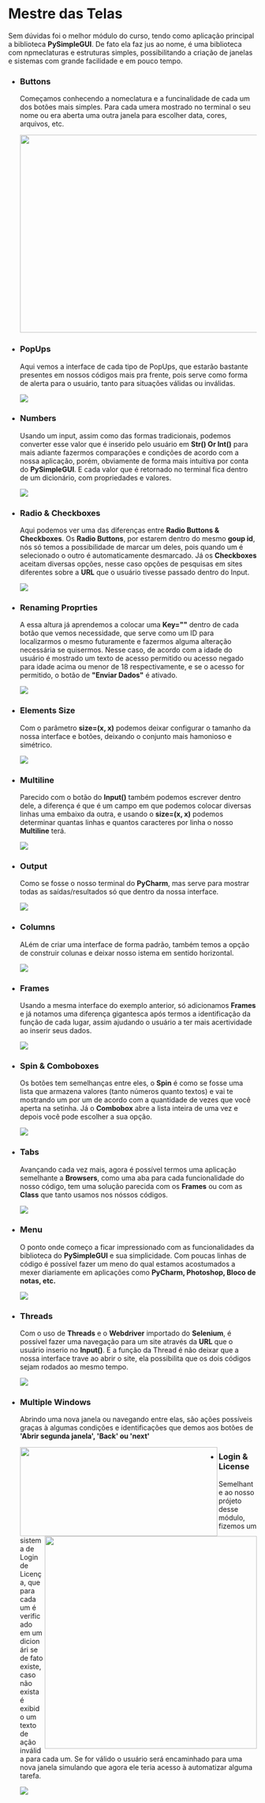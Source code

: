 <div>
  <h1>Mestre das Telas</h1> 
  <p>
    Sem dúvidas foi o melhor módulo do curso, tendo como aplicação principal a biblioteca <b>PySimpleGUI</b>. De fato ela faz jus ao nome, 
    é uma biblioteca com npmeclaturas e estruturas simples, possibilitando a criação de janelas e sistemas com grande facilidade e em         pouco tempo.
  </p>
  <ul>
    <li>
      <p>
         <h3>Buttons</h3>
         Começamos conhecendo a nomeclatura e a funcinalidade de cada um dos botões mais simples. Para cada umera mostrado no terminal o            seu nome ou era aberta uma outra janela para escolher data, cores, arquivos, etc.
         <p>
            <img src="https://github.com/franssa01/Courses/blob/main/DevAprender/Mestre%20da%20Automa%C3%A7%C3%A3o/%26%20-%20Image/CL045%20Buttons.gif" width="600" height="400">
         </p>
      </p>
    </li>
    <li>
      <p>
        <h3>PopUps</h3>
        Aqui vemos a interface de cada tipo de PopUps, que estarão bastante presentes em nossos códigos mais pra frente, pois serve             como forma de alerta para o usuário, tanto para situações válidas ou inválidas.
        <p>
          <img src="https://github.com/franssa01/Courses/blob/main/DevAprender/Mestre%20da%20Automa%C3%A7%C3%A3o/%26%20-%20Image/CL046%20PopUps.gif">
        </p>
      </p>
    </li>
    <li>
      <p>
        <h3>Numbers</h3>
        Usando um input, assim como das formas tradicionais, podemos converter esse valor que é inserido pelo usuário em                       <b>Str() Or Int()</b> para mais adiante fazermos comparações e condições de acordo com a nossa aplicação, porém, obviamente de         forma mais intuitiva por conta do <b>PySimpleGUI</b>. E cada valor que é retornado no terminal fica dentro de um dicionário,           com propriedades e valores.
        <p>
          <img src="https://github.com/franssa01/Courses/blob/main/DevAprender/Mestre%20da%20Automa%C3%A7%C3%A3o/%26%20-%20Image/CL047%20Numbers.gif">
        </p>
      </p>
    </li>
    <li>
      <p>
        <h3>Radio & Checkboxes</h3>
        Aqui podemos ver uma das diferenças entre <b>Radio Buttons & Checkboxes</b>. Os <b>Radio Buttons</b>, por estarem dentro do             mesmo <b>goup id</b>, nós só temos a possibilidade de marcar um deles, pois quando um é selecionado o outro é automaticamente           desmarcado. Já os <b>Checkboxes</b> aceitam diversas opções, nesse caso opções de pesquisas em sites diferentes sobre a                 <b>URL</b> que o usuário tivesse passado dentro do Input.
        <p>
          <img src="https://github.com/franssa01/Courses/blob/main/DevAprender/Mestre%20da%20Automa%C3%A7%C3%A3o/%26%20-%20Image/CL048%20Checkboxes.gif">
        </p>
      </p>
    </li>
    <li>
      <p>
        <h3>Renaming Proprties</h3>
        A essa altura já aprendemos a colocar uma <b>Key=""</b> dentro de cada botão que vemos necessidade, que serve como um ID para           localizarmos o mesmo futuramente e fazermos alguma alteração necessária se quisermos. Nesse caso, de acordo com a idade do             usuário é mostrado um texto de acesso permitido ou acesso negado para idade acima ou menor de 18 respectivamente, e se o acesso         for permitido, o botão de <b>"Enviar Dados"</b> é ativado.
        <p>
          <img src="https://github.com/franssa01/Courses/blob/main/DevAprender/Mestre%20da%20Automa%C3%A7%C3%A3o/%26%20-%20Image/CL049%20Renaming%20Properties.gif">
        </p>
      </p>
    </li>
    <li>
      <p>
        <h3>Elements Size</h3>
         Com o parâmetro <b>size=(x, x)</b> podemos deixar configurar o tamanho da nossa interface e botões, deixando o conjunto mais            hamonioso e simétrico.
        <p>
          <img src="https://github.com/franssa01/Courses/blob/main/DevAprender/Mestre%20da%20Automa%C3%A7%C3%A3o/%26%20-%20Image/CL050%20Elements%20Size.gif">
        </p>
      </p>
    </li>
    <li>
      <p>
        <h3>Multiline</h3>
        Parecido com o botão do <b>Input()</b> também podemos escrever dentro dele, a diferença é que é um campo em que podemos colocar         diversas linhas uma embaixo da outra, e usando o <b>size=(x, x)</b> podemos determinar quantas linhas e quantos caracteres por         linha o nosso <b>Multiline</b> terá.
        <p>
          <img src="https://github.com/franssa01/Courses/blob/main/DevAprender/Mestre%20da%20Automa%C3%A7%C3%A3o/%26%20-%20Image/CL051%20Multiline.gif">
        </p>
      </p>
    </li>
    <li>
      <p>
        <h3>Output</h3>
        Como se fosse o nosso terminal do <b>PyCharm</b>, mas serve para mostrar todas as saídas/resultados só que dentro da nossa             interface.
        <p>
          <img src="https://github.com/franssa01/Courses/blob/main/DevAprender/Mestre%20da%20Automa%C3%A7%C3%A3o/%26%20-%20Image/CL052%20Output.gif">
        </p>
      </p>
    </li>
    <li>
      <p>
        <h3>Columns</h3>
        ALém de criar uma interface de forma padrão, também temos a opção de construir colunas e deixar nosso istema em sentido                 horizontal.
        <p>
        <img src="https://github.com/franssa01/Courses/blob/main/DevAprender/Mestre%20da%20Automa%C3%A7%C3%A3o/%26%20-%20Image/CL053%20Columns.gif">
        </p>
      </p>
    </li>
    <li>
      <p>
        <h3>Frames</h3>
        Usando a mesma interface do exemplo anterior, só adicionamos <b>Frames</b> e já notamos uma diferença gigantesca após termos a         identificação da função de cada lugar, assim ajudando o usuário a ter mais acertividade ao inserir seus dados.
        <p>
          <img src="https://github.com/franssa01/Courses/blob/main/DevAprender/Mestre%20da%20Automa%C3%A7%C3%A3o/%26%20-%20Image/CL054%20Frames.gif">
        </p>
      </p>
    </li>
    <li>
      <p>
        <h3>Spin & Comboboxes</h3>
        Os botões tem semelhanças entre eles, o <b>Spin</b> é como se fosse uma lista que armazena valores (tanto números quanto               textos) e vai te mostrando um por um de acordo com a quantidade de vezes que você aperta na setinha. Já o <b>Combobox</b> abre         a lista inteira de uma vez e depois você pode escolher a sua opção.
        <p>
          <img src="https://github.com/franssa01/Courses/blob/main/DevAprender/Mestre%20da%20Automa%C3%A7%C3%A3o/%26%20-%20Image/CL055%20Spin.gif">
        </p>
      </p>
    </li>
    <li>
      <p>
        <h3>Tabs</h3>
        Avançando cada vez mais, agora é possível termos uma aplicação semelhante a <b>Browsers</b>, como uma aba para cada                     funcionalidade do nosso código, tem uma solução parecida com os <b>Frames</b> ou com as <b>Class</b> que tanto usamos nos               nóssos códigos.
        <p>
          <img src="https://github.com/franssa01/Courses/blob/main/DevAprender/Mestre%20da%20Automa%C3%A7%C3%A3o/%26%20-%20Image/CL056%20Tabs.gif">
        </p>
      </p>
    </li>
    <li>
      <p>
        <h3>Menu</h3>
        O ponto onde começo a ficar impressionado com as funcionalidades da biblioteca do <b>PySimpleGUI</b> e sua simplicidade. Com           poucas linhas de código é possível fazer um meno do qual estamos acostumados a mexer diariamente em aplicações como                     <b>PyCharm, Photoshop, Bloco de notas, etc.</b>
        <p>
          <img src="https://github.com/franssa01/Courses/blob/main/DevAprender/Mestre%20da%20Automa%C3%A7%C3%A3o/%26%20-%20Image/CL057%20Menu.gif">
        </p>
      </p>
    </li>
    <li>
      <p>
        <h3>Threads</h3>
        Com o uso de <b>Threads</b> e o <b>Webdriver</b> importado do <b>Selenium</b>, é possível fazer uma navegação para um site             através da <b>URL</b> que o usuário inserio no <b>Input()</b>. E a função da Thread é não deixar que a nossa interface trave ao         abrir o site, ela possibilita que os dois códigos sejam rodados ao mesmo tempo.
        <p>
          <img src="https://github.com/franssa01/Courses/blob/main/DevAprender/Mestre%20da%20Automa%C3%A7%C3%A3o/%26%20-%20Image/CL058%20Threads.gif">
        </p>
      </p>
    </li>
    <li>
      <p>
        <h3>Multiple Windows</h3>
        Abrindo uma nova janela ou navegando entre elas, são ações possíveis graças à algumas condições e identificações que demos aos         botões de <b>'Abrir segunda janela', 'Back' ou 'next'</b>
        <p>
          <img src="https://github.com/franssa01/Courses/blob/main/DevAprender/Mestre%20da%20Automa%C3%A7%C3%A3o/%26%20-%20Image/CL061%20Multiple%20Windows.gif" align=left width=400 height="180">
          <img src="https://github.com/franssa01/Courses/blob/main/DevAprender/Mestre%20da%20Automa%C3%A7%C3%A3o/%26%20-%20Image/CL062%20Multiple%20Windows.gif" align=right width=430>
        </p>
      </p>
    </li>
    <li>
        <p>
        <h3>Login & License</h3>
        Semelhante ao nosso prójeto desse módulo, fizemos um sistema de Login de Licença, que para cada um é verificado em um dicionári         se de fato existe, caso não exista é exibido um texto de ação inválida para cada um. Se for válido o usuário será encaminhado           para uma nova janela simulando que agora ele teria acesso à automatizar alguma tarefa.
        <p>
          <img src="https://github.com/franssa01/Courses/blob/main/DevAprender/Mestre%20da%20Automa%C3%A7%C3%A3o/%26%20-%20Image/CL063%20Login%20%26%20License.gif">
        </p>
      </p>
    </li>
  </ul>
</div>
